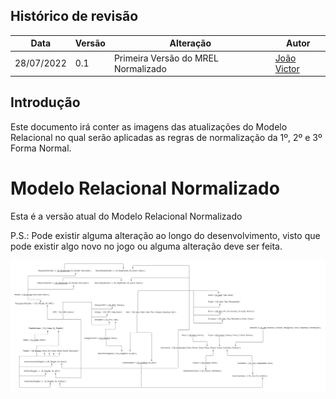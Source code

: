 ## Histórico de revisão

  |Data|Versão|Alteração|Autor| 
  |----|------|---------|-----|
  |28/07/2022|0.1|Primeira Versão do MREL Normalizado|[João Victor](https://github.com/jvBatista)|
  
 
## Introdução

Este documento irá conter as imagens das atualizações do Modelo Relacional no qual serão aplicadas as regras de normalização da 1º, 2º e 3º Forma Normal.

# Modelo Relacional Normalizado

  Esta é a versão atual do Modelo Relacional Normalizado
  
  P.S.: Pode existir alguma alteração ao longo do desenvolvimento, visto que pode existir algo novo no jogo ou alguma alteração deve ser feita.
  

![0.1](../images/MREL_NORM01.png)

